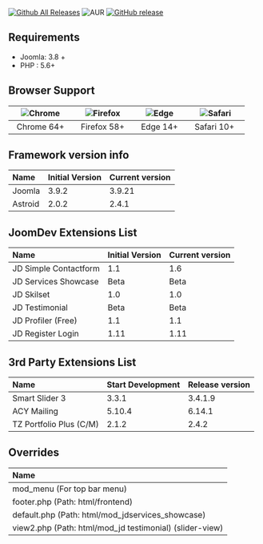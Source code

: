 [![Github All Releases](https://img.shields.io/github/downloads/joomdev/jd-paris/total.svg)](https://github.com/joomdev/jd-paris/releases)
![AUR](https://img.shields.io/aur/license/yaourt.svg)
[![GitHub release](https://img.shields.io/github/release/joomdev/jd-paris.svg)](https://github.com/joomdev/jd-paris/releases)

## Requirements
* Joomla: 3.8 +
* PHP : 5.6+

## Browser Support
| ![Chrome](https://raw.githubusercontent.com/alrra/browser-logos/master/src/chrome/chrome_48x48.png)|![Firefox](https://raw.githubusercontent.com/alrra/browser-logos/master/src/firefox/firefox_48x48.png)|![Edge](https://raw.githubusercontent.com/alrra/browser-logos/master/src/edge/edge_48x48.png)|![Safari](https://raw.githubusercontent.com/alrra/browser-logos/master/src/safari/safari_48x48.png)|
| :---: | :---:	|:---:|:---:|
| &nbsp;&nbsp;Chrome 64+&nbsp;&nbsp; | &nbsp;&nbsp;Firefox 58+&nbsp;&nbsp; | &nbsp;&nbsp;Edge 14+&nbsp;&nbsp; | &nbsp;&nbsp;Safari 10+ &nbsp;&nbsp; |

## Framework version info
| Name         | Initial Version           | Current version  |
| :------------ |:-----------| :-----|
| Joomla        | 3.9.2      |  3.9.21    |
| Astroid       | 2.0.2      |  2.4.1    |

## JoomDev Extensions List
| Name            | Initial Version        | Current version  |
| :-------------- |:-----------| :-----|
| JD Simple Contactform | 1.1    | 1.6   |
| JD Services Showcase  | Beta    | Beta   |
| JD Skilset            | 1.0    | 1.0   |
| JD Testimonial        | Beta    | Beta   |
| JD Profiler (Free)    | 1.1    | 1.1   |
| JD Register Login     | 1.11   | 1.11  |



## 3rd Party Extensions List
| Name            | Start Development        | Release version  |
| :--------------- |:-----------| :-----|
| Smart Slider 3          | 3.3.1      | 3.4.1.9 |
| ACY Mailing             | 5.10.4     | 6.14.1|
| TZ Portfolio Plus (C/M) | 2.1.2      | 2.4.2 |


## Overrides
| Name            |
| :-------------- |
| mod_menu (For top bar menu)      |
| footer.php (Path: html/frontend)            |
| default.php (Path: html/mod_jdservices_showcase)          |
| view2.php (Path: html/mod_jd testimonial) (slider-view) |
